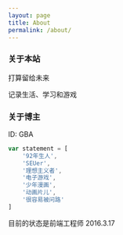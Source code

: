 ```yaml
---
layout: page
title: About
permalink: /about/
---
```


### 关于本站

打算留给未来

记录生活、学习和游戏

### 关于博主

ID: GBA

``` javascript
var statement = [
    '92年生人',
    'SEUer',
    '理想主义者',
    '电子游戏',
    '少年漫画',
    '动画片儿',
    '很容易被问路'
]
```

目前的状态是前端工程师 2016.3.17
